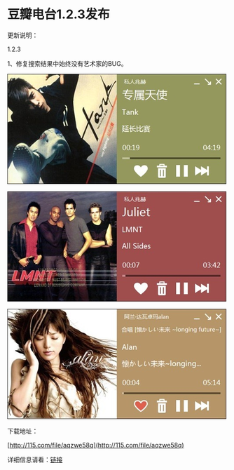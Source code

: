 # 豆瓣电台1.2.3发布

更新说明：

1.2.3

1、修复搜索结果中始终没有艺术家的BUG。

[<img style="background-image: none; border-bottom: 0px; border-left: 0px; padding-left: 0px; padding-right: 0px; display: inline; border-top: 0px; border-right: 0px; padding-top: 0px" title="image18" border="0" alt="image18" src="/attachment/up/blog/images/1.2.3_1380F/image18_thumb.jpg" width="500" height="251" />](/attachment/up/blog/images/1.2.3_1380F/image18.jpg)

[<img style="background-image: none; border-bottom: 0px; border-left: 0px; padding-left: 0px; padding-right: 0px; display: inline; border-top: 0px; border-right: 0px; padding-top: 0px" title="image19" border="0" alt="image19" src="/attachment/up/blog/images/1.2.3_1380F/image19_thumb.jpg" width="500" height="251" />](/attachment/up/blog/images/1.2.3_1380F/image19.jpg)

[<img style="background-image: none; border-bottom: 0px; border-left: 0px; padding-left: 0px; padding-right: 0px; display: inline; border-top: 0px; border-right: 0px; padding-top: 0px" title="image20" border="0" alt="image20" src="/attachment/up/blog/images/1.2.3_1380F/image20_thumb.jpg" width="500" height="251" />](/attachment/up/blog/images/1.2.3_1380F/image20.jpg)

下载地址：

[http://115.com/file/aqzwe58q](http://115.com/file/aqzwe58q)

详细信息请看：[链接](/article/doubanfm)
